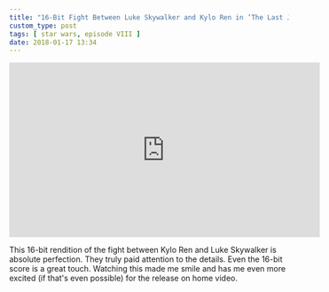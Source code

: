 ```yaml
---
title: "16-Bit Fight Between Luke Skywalker and Kylo Ren in ‘The Last Jedi’"
custom_type: post
tags: [ star wars, episode VIII ]
date: 2018-01-17 13:34
---
```


<div class="iframe-container">
<iframe width="560" height="315" src="https://www.youtube.com/embed/oFfMN6lPnlA?rel=0" frameborder="0" allow="autoplay; encrypted-media" allowfullscreen></iframe>
</div>

This 16-bit rendition of the fight between Kylo Ren and Luke Skywalker is absolute perfection. They truly paid attention to the details. Even the 16-bit score is a great touch. Watching this made me smile and has me even more excited (if that's even possible) for the release on home video.